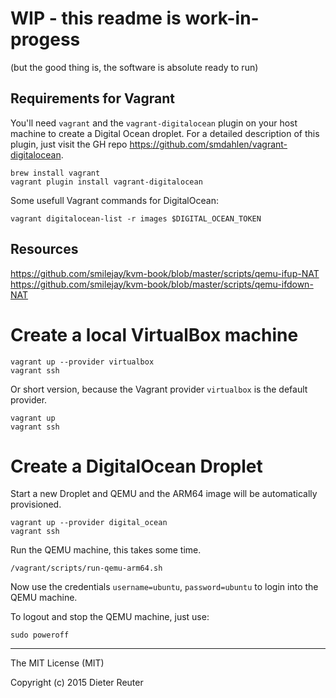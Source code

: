 
# WIP - this readme is work-in-progess
(but the good thing is, the software is absolute ready to run)

## Requirements for Vagrant
You'll need `vagrant` and the `vagrant-digitalocean` plugin on your host machine to create a Digital Ocean droplet. For a detailed description of this plugin, just visit the GH repo https://github.com/smdahlen/vagrant-digitalocean.

```
brew install vagrant
vagrant plugin install vagrant-digitalocean
```

Some usefull Vagrant commands for DigitalOcean:
```
vagrant digitalocean-list -r images $DIGITAL_OCEAN_TOKEN
```

## Resources
https://github.com/smilejay/kvm-book/blob/master/scripts/qemu-ifup-NAT
https://github.com/smilejay/kvm-book/blob/master/scripts/qemu-ifdown-NAT


# Create a local VirtualBox machine
```
vagrant up --provider virtualbox
vagrant ssh
```
Or short version, because the Vagrant provider `virtualbox` is the default provider.
```
vagrant up
vagrant ssh
```

# Create a DigitalOcean Droplet
Start a new Droplet and QEMU and the ARM64 image will be automatically provisioned.
```
vagrant up --provider digital_ocean
vagrant ssh
```

Run the QEMU machine, this takes some time.
```
/vagrant/scripts/run-qemu-arm64.sh
```
Now use the credentials `username=ubuntu`, `password=ubuntu` to login into the QEMU machine.

To logout and stop the QEMU machine, just use:
```
sudo poweroff
```


---
The MIT License (MIT)

Copyright (c) 2015 Dieter Reuter